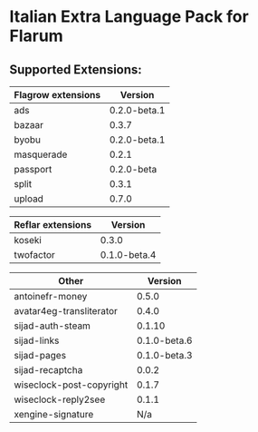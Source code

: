 # Italian Extra Language Pack for Flarum

## Supported Extensions:

| **Flagrow extensions** | **Version** |
| --- | --- |
| ads | 0.2.0-beta.1 |
| bazaar | 0.3.7 |
| byobu | 0.2.0-beta.1 |
| masquerade | 0.2.1 |
| passport | 0.2.0-beta |
| split | 0.3.1 |
| upload | 0.7.0 |

| **Reflar extensions** | **Version** |
| --- | --- |
| koseki | 0.3.0 |
| twofactor | 0.1.0-beta.4 |

| **Other** | **Version** |
| --- | --- |
| antoinefr-money | 0.5.0 |
| avatar4eg-transliterator | 0.4.0 |
| sijad-auth-steam | 0.1.10 |
| sijad-links | 0.1.0-beta.6 |
| sijad-pages | 0.1.0-beta.3 |
| sijad-recaptcha | 0.0.2 |
| wiseclock-post-copyright | 0.1.7 |
| wiseclock-reply2see | 0.1.1 |
| xengine-signature | N/a |
